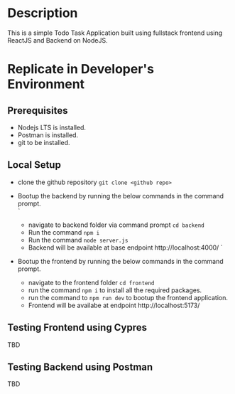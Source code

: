# Description

This is a simple Todo Task Application built using fullstack frontend using ReactJS and Backend on NodeJS.

# Replicate in Developer's Environment

## Prerequisites
- Nodejs LTS is installed.
- Postman is installed.
- git to be installed.

## Local Setup
- clone the github repository `git clone <github repo>`
- Bootup the backend by running the below commands in the command prompt.  
    `
    - navigate to backend folder via command prompt `cd backend`
    - Run the command `npm i`
    - Run the command `node server.js`
    - Backend will be available at base endpoint http://localhost:4000/
    `

- Bootup the frontend by running the below commands in the command prompt.

    - navigate to the frontend folder `cd frontend`
    - run the command `npm i` to install all the required packages.
    - run the command to `npm run dev` to bootup the frontend application.
    - Frontend will be availabe at endpoint http://localhost:5173/


## Testing Frontend using Cypres
TBD

## Testing Backend using Postman

TBD